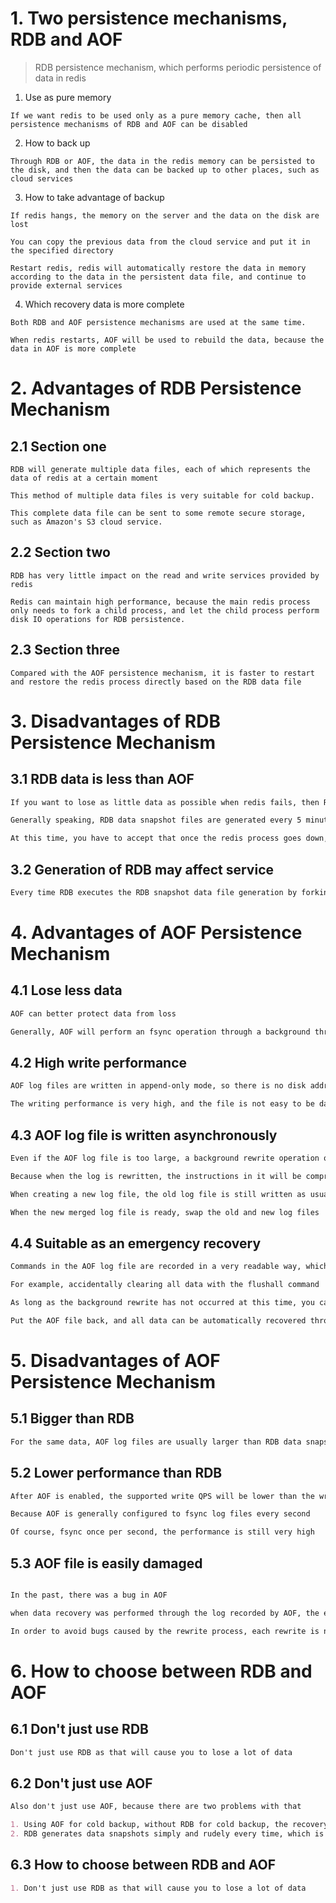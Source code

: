 # 1. Two persistence mechanisms, RDB and AOF
> RDB persistence mechanism, which performs periodic persistence of data in redis

1. Use as pure memory

```
If we want redis to be used only as a pure memory cache, then all persistence mechanisms of RDB and AOF can be disabled
```

2. How to back up

```
Through RDB or AOF, the data in the redis memory can be persisted to the disk, and then the data can be backed up to other places, such as cloud services
```

3. How to take advantage of backup

```
If redis hangs, the memory on the server and the data on the disk are lost

You can copy the previous data from the cloud service and put it in the specified directory

Restart redis, redis will automatically restore the data in memory according to the data in the persistent data file, and continue to provide external services

```

4. Which recovery data is more complete

```
Both RDB and AOF persistence mechanisms are used at the same time.

When redis restarts, AOF will be used to rebuild the data, because the data in AOF is more complete
```

# 2. Advantages of RDB Persistence Mechanism

## 2.1 Section one

```
RDB will generate multiple data files, each of which represents the data of redis at a certain moment

This method of multiple data files is very suitable for cold backup.

This complete data file can be sent to some remote secure storage, such as Amazon's S3 cloud service.

```

## 2.2 Section two

```
RDB has very little impact on the read and write services provided by redis

Redis can maintain high performance, because the main redis process only needs to fork a child process, and let the child process perform disk IO operations for RDB persistence.
```

## 2.3 Section three

```
Compared with the AOF persistence mechanism, it is faster to restart and restore the redis process directly based on the RDB data file

```

# 3. Disadvantages of RDB Persistence Mechanism

## 3.1 RDB data is less than AOF

```markdown
If you want to lose as little data as possible when redis fails, then RDB is not as good as AOF

Generally speaking, RDB data snapshot files are generated every 5 minutes or longer

At this time, you have to accept that once the redis process goes down, the data of the last 5 minutes will be lost.
```

## 3.2 Generation of RDB may affect service

```markdown
Every time RDB executes the RDB snapshot data file generation by forking a subprocess, if the data file is particularly large, it may cause the service provided to the client to be suspended for several milliseconds, or even several seconds
```

# 4. Advantages of AOF Persistence Mechanism

## 4.1 Lose less data

```markdown
AOF can better protect data from loss

Generally, AOF will perform an fsync operation through a background thread every 1 second, and lose up to 1 second of data

```

## 4.2 High write performance

```markdown
AOF log files are written in append-only mode, so there is no disk addressing overhead

The writing performance is very high, and the file is not easy to be damaged

```

## 4.3 AOF log file is written asynchronously

```markdown
Even if the AOF log file is too large, a background rewrite operation occurs, it will not affect the client's read and write

Because when the log is rewritten, the instructions in it will be compressed, and a minimum log that needs to be restored will be created.

When creating a new log file, the old log file is still written as usual

When the new merged log file is ready, swap the old and new log files

```

## 4.4 Suitable as an emergency recovery

```markdown
Commands in the AOF log file are recorded in a very readable way, which is ideal for emergency recovery from catastrophic accidental deletions

For example, accidentally clearing all data with the flushall command

As long as the background rewrite has not occurred at this time, you can immediately copy the AOF file and delete the last flushall command.

Put the AOF file back, and all data can be automatically recovered through the recovery mechanism

```

# 5. Disadvantages of AOF Persistence Mechanism

## 5.1 Bigger than RDB

```markdown
For the same data, AOF log files are usually larger than RDB data snapshot files

```

## 5.2 Lower performance than RDB

```markdown
After AOF is enabled, the supported write QPS will be lower than the write QPS supported by RDB

Because AOF is generally configured to fsync log files every second

Of course, fsync once per second, the performance is still very high

```

## 5.3 AOF file is easily damaged

```markdown

In the past, there was a bug in AOF

when data recovery was performed through the log recorded by AOF, the exact same data was not recovered.

In order to avoid bugs caused by the rewrite process, each rewrite is not based on the old instruction log for merge, but based on the data in the memory at that time to rebuild the instruction


```

# 6. How to choose between RDB and AOF

## 6.1 Don't just use RDB

```markdown
Don't just use RDB as that will cause you to lose a lot of data
```

## 6.2 Don't just use AOF

```markdown
Also don't just use AOF, because there are two problems with that

1. Using AOF for cold backup, without RDB for cold backup, the recovery speed is faster
2. RDB generates data snapshots simply and rudely every time, which is more robust and can avoid bugs in the complex backup and recovery mechanism of AOF
```

## 6.3 How to choose between RDB and AOF

```markdown
1. Don't just use RDB as that will cause you to lose a lot of data

```